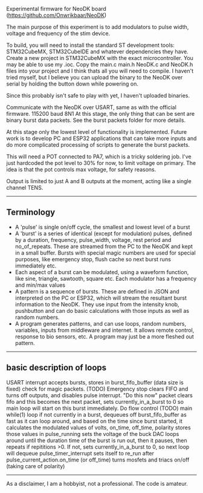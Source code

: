 Experimental firmware for NeoDK board (https://github.com/Onwrikbaar/NeoDK)

The main purpose of this experiment is to add modulators to pulse width, voltage and frequency of the stim device.

To build, you will need to install the standard ST development tools: STM32CubeMX, STM32CubeIDE and whatever dependencies they have. Create a new project in STM32CubeMX with the exact microcontroller. You may be able to use my .ioc.  Copy the main.c main.h NeoDK.c and NeoDK.h files into your project and I think thats all you will need to compile. I haven't tried myself, but I believe you can upload the binary to the NeoDK over serial by holding the button down while powering on.

Since this probably isn't safe to play with yet, I haven't uploaded binaries.

Communicate with the NeoDK over USART, same as with the official firmware. 115200 baud 8N1
At this stage, the only thing that can be sent are binary burst data packets. See the burst packets folder for more details.

At this stage only the lowest level of functionality is implemented. Future work is to develop PC and ESP32 applications that can take more inputs and do more complicated processing of scripts to generate the burst packets.

This will need a POT connected to PA7, which is a tricky soldering job. I've just hardcoded the pot level to 30% for now, to limit voltage on primary. The idea is that the pot controls max voltage, for safety reasons.

Output is limited to just A and B outputs at the moment, acting like a single channel TENS.

-------------
Terminology
-------------
 * A 'pulse' is single on/off cycle, the smallest and lowest level of a burst
 * A 'burst' is a series of identical (except for modulation) pulses, defined by a duration, frequency, pulse_width, voltage, rest period and no_of_repeats. These are streamed from the PC to the NeoDK and kept in a small buffer. Bursts with special magic numbers are used for special purposes, like emergency stop, flush cache so next burst runs immediately etc.
 * Each aspect of a burst can be modulated, using a waveform function, like sine, triangle, sawtooth, square etc. Each modulator has a frequency and min/max values
 * A pattern is a sequence of bursts. These are defined in JSON and interpreted on the PC or ESP32, which will stream the resultant burst information to the NeoDK. They use input from the intensity knob, pushbutton and can do basic calculations with those inputs as well as random numbers.
 * A program generates patterns, and can use loops, random numbers, variables, inputs from middleware and internet. It allows remote control, response to bio sensors, etc. A program may just be a more fleshed out pattern.



---------------------------
basic description of loops
---------------------------
USART interrupt 
	accepts bursts, stores in burst_fifo_buffer (data size is fixed)
	check for magic packets. (TODO)
		Emergency stop clears FIFO and turns off outputs, and disables pulse interrupt. 
		"Do this now" packet clears fifo and this becomes the next packet, sets currently_in_a_burst to 0 so main loop will start on this burst immediately.
	Do flow control (TODO)
main while(1) loop 
	if not currently in a burst, dequeues off burst_fifo_buffer 
	as fast as it can loop around, and based on the time since burst started, it calculates the modulated values of volts, on_time, off_time, polarity 
  stores those values in pulse_running
  sets the voltage of the buck DAC
	loops around until the duration time of the burst is run out, then it pauses, then repeats if repititions >0. If not, sets currently_in_a_burst to 0, so next loop will dequeue 
pulse_timer_interrupt
	sets itself to re_run after pulse_current_action.on_time (or off_time)
	turns mosfets and triacs on/off (taking care of polarity)

-----------------------------

As a disclaimer, I am a hobbyist, not a professional. The code is amateur.
